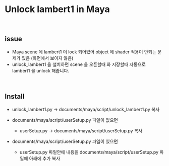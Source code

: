 # Unlock lambert1 in Maya

<br>

## issue

- Maya scene 에 lambert1 이 lock 되어있어 object 에 shader 적용이 안되는 문제가 있음 (화면에서 보이지 않음)
- unlock_lambert1 을 설치하면 scene 을 오픈할때 와 저장할때 자동으로 lambert1 을 unlock 해줍니다.

<br>

## Install

- unlock_lambert1.py -> documents/maya/script/unlock_lambert1.py  복사 

- documents/maya/script/userSetup.py 파일이 없으면 
    - userSetup.py -> documents/maya/script/userSetup.py 복사

- documents/maya/script/userSetup.py 파일이 있으면 
    - userSetup.py 파일안에 내용을 documents/maya/script/userSetup.py  파일에 아래에 추가 복사

